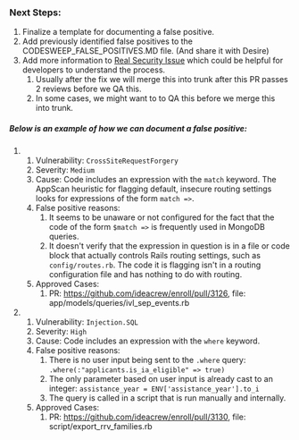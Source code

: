 ### Next Steps:
1. Finalize a template for documenting a false positive.
2. Add previously identified false positives to the CODESWEEP_FALSE_POSITIVES.MD file. (And share it with Desire)
3. Add more information to [Real Security Issue](CODESWEEP_FALSE_POSITIVES_README.MD#real-security-issue) which could be helpful for developers to understand the process.
    1. Usually after the fix we will merge this into trunk after this PR passes 2 reviews before we QA this.
    2. In some cases, we might want to to QA this before we merge this into trunk.

##### Below is an example of how we can document a false positive:
1.
    1. Vulnerability: `CrossSiteRequestForgery`
    2. Severity: `Medium`
    3. Cause: Code includes an expression with the `match` keyword.  The AppScan heuristic for flagging default, insecure routing settings looks for expressions of the form `match =>`.
    4. False positive reasons:
        1. It seems to be unaware or not configured for the fact that the code of the form `$match =>` is frequently used in MongoDB queries.
        2. It doesn't verify that the expression in question is in a file or code block that actually controls Rails routing settings, such as `config/routes.rb`. The code it is flagging isn't in a routing configuration file and has nothing to do with routing. 
    5. Approved Cases:
        1. PR: https://github.com/ideacrew/enroll/pull/3126, file: app/models/queries/ivl_sep_events.rb

2.
    1. Vulnerability: `Injection.SQL`
    2. Severity: `High`
    3. Cause: Code includes an expression with the `where` keyword.
    4. False positive reasons:
        1. There is no user input being sent to the `.where` query: `.where(:"applicants.is_ia_eligible" => true)`
        2. The only parameter based on user input is already cast to an integer: `assistance_year = ENV['assistance_year'].to_i`
        3. The query is called in a script that is run manually and internally.
    5. Approved Cases:
        1. PR: https://github.com/ideacrew/enroll/pull/3130, file: script/export_rrv_families.rb

